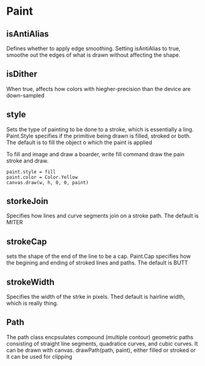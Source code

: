  # Paint
 
 ## isAntiAlias
 Defines whether to apply edge smoothing. Setting isAntiAlias to true, smoothe out the edges of what is drawn without affecting the shape.
 
 ## isDither
 When true, affects how colors with hiegher-precision than the device are down-sampled
 
 
 ## style
 Sets the type of painting to be done to a stroke, which is essentially a ling. Paint.Style specifies if the primitive being drawn is filled, stroked or both. The default is to fill the object o which the paint is applied
 
 To fill and image and draw a boarder, write fill command draw the pain stroke and draw.
 ```
 paint.style = fill
 paint.color = Color.Yellow
 canvas.draw(w, h, 0, 0, paint)
 ```
 
 ## storkeJoin
 Specifies how lines and curve segments join on a stroke path. The default is MITER
 
 ## strokeCap
 sets the shape of the end of the line to be a cap. Paint.Cap specifies how the begining and ending of stroked lines and paths. The default is BUTT
 
 ## strokeWidth
 Specifies the width of the strke in pixels. Thed default is hairline width, which is really thing. 
 
## Path
The path class encpsulates compound (multiple contour) geometric paths consisting of straight line segments, quadratice curves, and cubic curves. It can be drawn with canvas. drawPath(path, paint), either filled or stroked or it can be used for clipping
